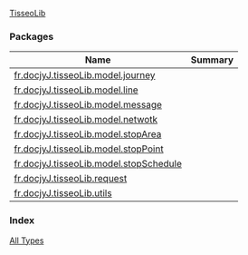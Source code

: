 [TisseoLib](./index.md)

### Packages

| Name | Summary |
|---|---|
| [fr.docjyJ.tisseoLib.model.journey](fr.docjy-j.tisseo-lib.model.journey/index.md) |  |
| [fr.docjyJ.tisseoLib.model.line](fr.docjy-j.tisseo-lib.model.line/index.md) |  |
| [fr.docjyJ.tisseoLib.model.message](fr.docjy-j.tisseo-lib.model.message/index.md) |  |
| [fr.docjyJ.tisseoLib.model.netwotk](fr.docjy-j.tisseo-lib.model.netwotk/index.md) |  |
| [fr.docjyJ.tisseoLib.model.stopArea](fr.docjy-j.tisseo-lib.model.stop-area/index.md) |  |
| [fr.docjyJ.tisseoLib.model.stopPoint](fr.docjy-j.tisseo-lib.model.stop-point/index.md) |  |
| [fr.docjyJ.tisseoLib.model.stopSchedule](fr.docjy-j.tisseo-lib.model.stop-schedule/index.md) |  |
| [fr.docjyJ.tisseoLib.request](fr.docjy-j.tisseo-lib.request/index.md) |  |
| [fr.docjyJ.tisseoLib.utils](fr.docjy-j.tisseo-lib.utils/index.md) |  |

### Index

[All Types](alltypes/index.md)